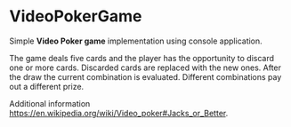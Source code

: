 # VideoPokerGame
Simple **Video Poker game** implementation using console application.

The game deals five cards and the player has the opportunity to discard one or more cards. Discarded cards are
replaced with the new ones. After the draw the current combination is evaluated. Different 
combinations pay out a different prize.

Additional information <https://en.wikipedia.org/wiki/Video_poker#Jacks_or_Better>.
